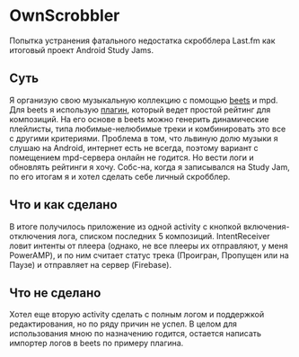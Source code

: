 # OwnScrobbler
Попытка устранения фатального недостатка скробблера Last.fm как итоговый проект Android Study Jams.
## Суть
Я организую свою музыкальную коллекцию с помощью [beets](https://github.com/beetbox/beets) и mpd. 
Для beets я использую [плагин](https://beets.readthedocs.org/en/v1.3.17/plugins/mpdstats.html), который ведет простой рейтинг для композиций.
На его основе в beets можно генерить динамические плейлисты, типа любимые-нелюбимые треки и комбинировать это все с другими критериями. 
Проблема в том, что львиную долю музыки я слушаю на Android, интернет есть не всегда, поэтому вариант с помещением mpd-сервера онлайн не годится. 
Но вести логи и обновлять рейтинги я хочу. Собс-на, когда я записывался на Study Jam, по его итогам я и хотел сделать себе личный скробблер.
## Что и как сделано
В итоге получилось приложение из одной activity c кнопкой включения-отключения лога, списком последних 5 композиций.
IntentReceiver ловит интенты от плеера (однако, не все плееры их отправляют, у меня PowerAMP), 
и по ним считает статус трека (Проигран, Пропущен или на Паузе) и отправляет на сервер (Firebase).
## Что не сделано
Хотел еще вторую activity сделать с полным логом и поддержкой редактирования, но по ряду причин не успел. 
В целом для использования мною по назначению годится, остается написать импортер логов в beets по примеру плагина. 
